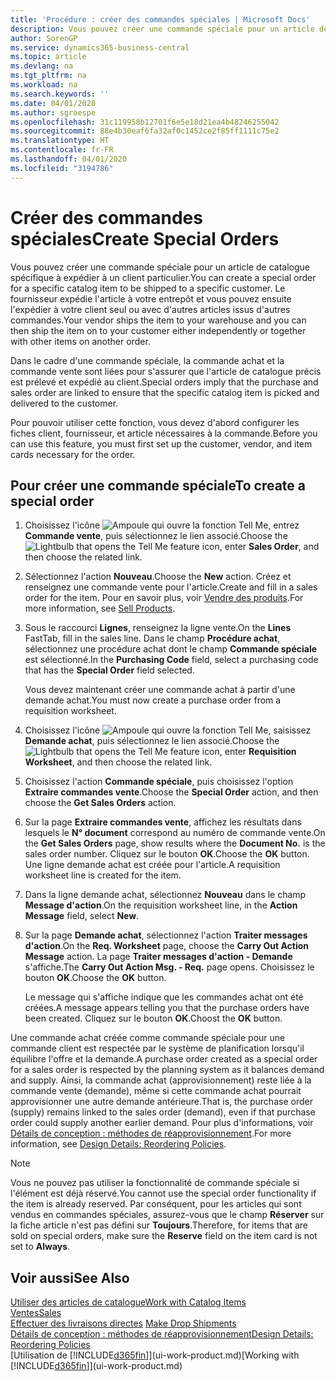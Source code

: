 ```yaml
---
title: 'Procédure : créer des commandes spéciales | Microsoft Docs'
description: Vous pouvez créer une commande spéciale pour un article de catalogue spécifique à expédier à un client particulier. Le fournisseur expédie l'article à votre entrepôt et vous pouvez ensuite l'expédier à votre client seul ou avec d'autres articles issus d'autres commandes.
author: SorenGP
ms.service: dynamics365-business-central
ms.topic: article
ms.devlang: na
ms.tgt_pltfrm: na
ms.workload: na
ms.search.keywords: ''
ms.date: 04/01/2020
ms.author: sgroespe
ms.openlocfilehash: 31c119958b12701f6e5e18d21ea4b48246255042
ms.sourcegitcommit: 88e4b30eaf6fa32af0c1452ce2f85ff1111c75e2
ms.translationtype: HT
ms.contentlocale: fr-FR
ms.lasthandoff: 04/01/2020
ms.locfileid: "3194786"
---
```

# <a name="create-special-orders"></a><span data-ttu-id="f80d4-104">Créer des commandes spéciales</span><span class="sxs-lookup"><span data-stu-id="f80d4-104">Create Special Orders</span></span>
<span data-ttu-id="f80d4-105">Vous pouvez créer une commande spéciale pour un article de catalogue spécifique à expédier à un client particulier.</span><span class="sxs-lookup"><span data-stu-id="f80d4-105">You can create a special order for a specific catalog item to be shipped to a specific customer.</span></span> <span data-ttu-id="f80d4-106">Le fournisseur expédie l'article à votre entrepôt et vous pouvez ensuite l'expédier à votre client seul ou avec d'autres articles issus d'autres commandes.</span><span class="sxs-lookup"><span data-stu-id="f80d4-106">Your vendor ships the item to your warehouse and you can then ship the item on to your customer either independently or together with other items on another order.</span></span>  

<span data-ttu-id="f80d4-107">Dans le cadre d'une commande spéciale, la commande achat et la commande vente sont liées pour s'assurer que l'article de catalogue précis est prélevé et expédié au client.</span><span class="sxs-lookup"><span data-stu-id="f80d4-107">Special orders imply that the purchase and sales order are linked to ensure that the specific catalog item is picked and delivered to the customer.</span></span>  

<span data-ttu-id="f80d4-108">Pour pouvoir utiliser cette fonction, vous devez d'abord configurer les fiches client, fournisseur, et article nécessaires à la commande.</span><span class="sxs-lookup"><span data-stu-id="f80d4-108">Before you can use this feature, you must first set up the customer, vendor, and item cards necessary for the order.</span></span>  

## <a name="to-create-a-special-order"></a><span data-ttu-id="f80d4-109">Pour créer une commande spéciale</span><span class="sxs-lookup"><span data-stu-id="f80d4-109">To create a special order</span></span>  
1.  <span data-ttu-id="f80d4-110">Choisissez l'icône ![Ampoule qui ouvre la fonction Tell Me](media/ui-search/search_small.png "Dites-moi ce que vous voulez faire"), entrez **Commande vente**, puis sélectionnez le lien associé.</span><span class="sxs-lookup"><span data-stu-id="f80d4-110">Choose the ![Lightbulb that opens the Tell Me feature](media/ui-search/search_small.png "Tell me what you want to do") icon, enter **Sales Order**, and then choose the related link.</span></span>  
2. <span data-ttu-id="f80d4-111">Sélectionnez l'action **Nouveau**.</span><span class="sxs-lookup"><span data-stu-id="f80d4-111">Choose the **New** action.</span></span> <span data-ttu-id="f80d4-112">Créez et renseignez une commande vente pour l'article.</span><span class="sxs-lookup"><span data-stu-id="f80d4-112">Create and fill in a  sales order for the item.</span></span> <span data-ttu-id="f80d4-113">Pour en savoir plus, voir [Vendre des produits](sales-how-sell-products.md).</span><span class="sxs-lookup"><span data-stu-id="f80d4-113">For more information, see [Sell Products](sales-how-sell-products.md).</span></span>
3.  <span data-ttu-id="f80d4-114">Sous le raccourci **Lignes**, renseignez la ligne vente.</span><span class="sxs-lookup"><span data-stu-id="f80d4-114">On the **Lines** FastTab, fill in the sales line.</span></span> <span data-ttu-id="f80d4-115">Dans le champ **Procédure achat**, sélectionnez une procédure achat dont le champ **Commande spéciale** est sélectionné.</span><span class="sxs-lookup"><span data-stu-id="f80d4-115">In the **Purchasing Code** field, select a purchasing code that has the **Special Order** field selected.</span></span>

    <span data-ttu-id="f80d4-116">Vous devez maintenant créer une commande achat à partir d'une demande achat.</span><span class="sxs-lookup"><span data-stu-id="f80d4-116">You must now create a purchase order from a requisition worksheet.</span></span>  
4. <span data-ttu-id="f80d4-117">Choisissez l'icône ![Ampoule qui ouvre la fonction Tell Me](media/ui-search/search_small.png "Dites-moi ce que vous voulez faire"), saisissez **Demande achat**, puis sélectionnez le lien associé.</span><span class="sxs-lookup"><span data-stu-id="f80d4-117">Choose the ![Lightbulb that opens the Tell Me feature](media/ui-search/search_small.png "Tell me what you want to do") icon, enter **Requisition Worksheet**, and then choose the related link.</span></span>  
5. <span data-ttu-id="f80d4-118">Choisissez l'action **Commande spéciale**, puis choisissez l'option **Extraire commandes vente**.</span><span class="sxs-lookup"><span data-stu-id="f80d4-118">Choose the **Special Order** action, and then choose the **Get Sales Orders** action.</span></span>  
6.  <span data-ttu-id="f80d4-119">Sur la page **Extraire commandes vente**, affichez les résultats dans lesquels le **N° document** correspond au numéro de commande vente.</span><span class="sxs-lookup"><span data-stu-id="f80d4-119">On the **Get Sales Orders** page, show results where the **Document No.** is the sales order number.</span></span> <span data-ttu-id="f80d4-120">Cliquez sur le bouton **OK**.</span><span class="sxs-lookup"><span data-stu-id="f80d4-120">Choose the **OK** button.</span></span> <span data-ttu-id="f80d4-121">Une ligne demande achat est créée pour l'article.</span><span class="sxs-lookup"><span data-stu-id="f80d4-121">A requisition worksheet line is created for the item.</span></span>  
7.  <span data-ttu-id="f80d4-122">Dans la ligne demande achat, sélectionnez **Nouveau** dans le champ **Message d'action**.</span><span class="sxs-lookup"><span data-stu-id="f80d4-122">On the requisition worksheet line, in the **Action Message** field, select **New**.</span></span>  
8.  <span data-ttu-id="f80d4-123">Sur la page **Demande achat**, sélectionnez l'action **Traiter messages d'action**.</span><span class="sxs-lookup"><span data-stu-id="f80d4-123">On the **Req. Worksheet** page, choose the **Carry Out Action Message** action.</span></span> <span data-ttu-id="f80d4-124">La page **Traiter messages d'action - Demande** s'affiche.</span><span class="sxs-lookup"><span data-stu-id="f80d4-124">The **Carry Out Action Msg. - Req.** page opens.</span></span> <span data-ttu-id="f80d4-125">Choisissez le bouton **OK**.</span><span class="sxs-lookup"><span data-stu-id="f80d4-125">Choose the **OK** button.</span></span>  

    <span data-ttu-id="f80d4-126">Le message qui s'affiche indique que les commandes achat ont été créées.</span><span class="sxs-lookup"><span data-stu-id="f80d4-126">A message appears telling you that the purchase orders have been created.</span></span> <span data-ttu-id="f80d4-127">Cliquez sur le bouton **OK**.</span><span class="sxs-lookup"><span data-stu-id="f80d4-127">Choost the **OK** button.</span></span>  

<span data-ttu-id="f80d4-128">Une commande achat créée comme commande spéciale pour une commande client est respectée par le système de planification lorsqu'il équilibre l'offre et la demande.</span><span class="sxs-lookup"><span data-stu-id="f80d4-128">A purchase order created as a special order for a sales order is respected by the planning system as it balances demand and supply.</span></span> <span data-ttu-id="f80d4-129">Ainsi, la commande achat (approvisionnement) reste liée à la commande vente (demande), même si cette commande achat pourrait approvisionner une autre demande antérieure.</span><span class="sxs-lookup"><span data-stu-id="f80d4-129">That is, the purchase order (supply) remains linked to the sales order (demand), even if that purchase order could supply another earlier demand.</span></span> <span data-ttu-id="f80d4-130">Pour plus d'informations, voir [Détails de conception : méthodes de réapprovisionnement](design-details-reservation-order-tracking-and-action-messaging.md).</span><span class="sxs-lookup"><span data-stu-id="f80d4-130">For more information, see [Design Details: Reordering Policies](design-details-reservation-order-tracking-and-action-messaging.md).</span></span>  

> [!NOTE]  
>  <span data-ttu-id="f80d4-131">Vous ne pouvez pas utiliser la fonctionnalité de commande spéciale si l'élément est déjà réservé.</span><span class="sxs-lookup"><span data-stu-id="f80d4-131">You cannot use the special order functionality if the item is already reserved.</span></span> <span data-ttu-id="f80d4-132">Par conséquent, pour les articles qui sont vendus en commandes spéciales, assurez\-vous que le champ **Réserver** sur la fiche article n'est pas défini sur **Toujours**.</span><span class="sxs-lookup"><span data-stu-id="f80d4-132">Therefore, for items that are sold on special orders, make sure the **Reserve** field on the item card is not set to **Always**.</span></span>  

## <a name="see-also"></a><span data-ttu-id="f80d4-133">Voir aussi</span><span class="sxs-lookup"><span data-stu-id="f80d4-133">See Also</span></span>  
[<span data-ttu-id="f80d4-134">Utiliser des articles de catalogue</span><span class="sxs-lookup"><span data-stu-id="f80d4-134">Work with Catalog Items</span></span>](inventory-how-work-nonstock-items.md)  
[<span data-ttu-id="f80d4-135">Ventes</span><span class="sxs-lookup"><span data-stu-id="f80d4-135">Sales</span></span>](sales-manage-sales.md)  
<span data-ttu-id="f80d4-136">[Effectuer des livraisons directes](sales-how-drop-shipment.md) </span><span class="sxs-lookup"><span data-stu-id="f80d4-136">[Make Drop Shipments](sales-how-drop-shipment.md) </span></span>  
[<span data-ttu-id="f80d4-137">Détails de conception : méthodes de réapprovisionnement</span><span class="sxs-lookup"><span data-stu-id="f80d4-137">Design Details: Reordering Policies</span></span>](design-details-reservation-order-tracking-and-action-messaging.md)  
<span data-ttu-id="f80d4-138">[Utilisation de [!INCLUDE[d365fin](includes/d365fin_md.md)]](ui-work-product.md)</span><span class="sxs-lookup"><span data-stu-id="f80d4-138">[Working with [!INCLUDE[d365fin](includes/d365fin_md.md)]](ui-work-product.md)</span></span>
